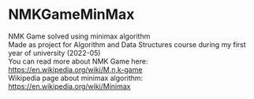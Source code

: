 # NMKGameMinMax
NMK Game solved using minimax algorithm\
Made as project for Algorithm and Data Structures course during my first year of university (2022-05)\
You can read more about NMK Game here: https://en.wikipedia.org/wiki/M,n,k-game \
Wikipedia page about minimax algorithm: https://en.wikipedia.org/wiki/Minimax

